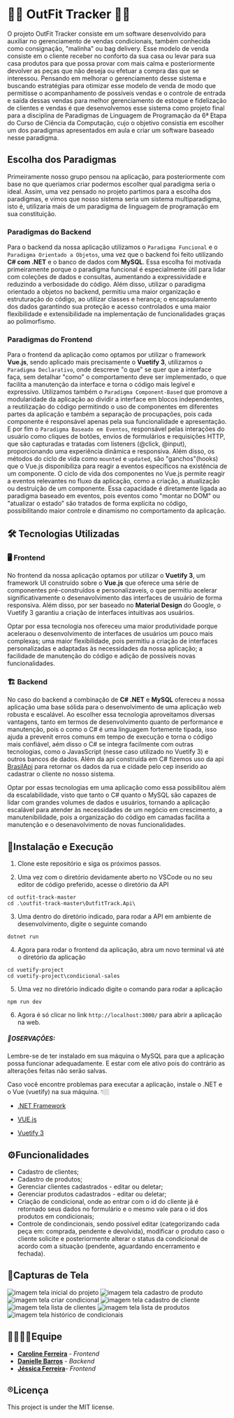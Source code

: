 # 👗👔 OutFit Tracker 👖👚
O projeto OutFit Tracker consiste em um software desenvolvido para auxiliar no gerenciamento de vendas condicionais, também conhecida como consignação, "malinha" ou bag delivery. Esse modelo de venda consiste em o cliente receber no conforto da sua casa ou levar para sua casa produtos para que possa provar com mais calma e posteriormente devolver as peças que não deseja ou efetuar a compra das que se interessou. Pensando em melhorar o gerenciamento desse sistema e buscando estratégias para otimizar esse modelo de venda de modo que permitisse o acompanhamento de possíveis vendas e o controle de entrada e saída dessas vendas para melhor gerenciamento de estoque e fidelização de clientes e vendas é que desenvolvemos esse sistema como projeto final para a disciplina de Paradigmas de Linguagem de Programação da 6ª Etapa do Curso de Ciência da Computação, cujo o objetivo consistia em escolher um dos paradigmas apresentados em aula e criar um software baseado nesse paradigma.

## Escolha dos Paradigmas
Primeiramente nosso grupo pensou na aplicação, para posteriormente com base no que queriamos criar podermos escolher qual paradigma seria o ideal. Assim, uma vez pensado no projeto partimos para a escolha dos paradigmas, e vimos que nosso sistema seria um sistema multiparadigma, isto é, utilizaria mais de um paradigma de linguagem de programação em sua constituição.

### Paradigmas do Backend
Para o backend da nossa aplicação utilizamos o `Paradigma Funcional` e o `Paradigma Orientado a Objetos`, uma vez que o backend foi feito utilizando **C# com .NET** e o banco de dados com **MySQL**. Essa escolha foi motivada primeiramente porque o paradigma funcional é especialmente útil para lidar com coleções de dados e consultas, aumentando a expressividade e reduzindo a verbosidade do código. Além disso, utilizar o paradigma orientado a objetos no backend, permitiu uma maior organização e estruturação do código, ao utilizar classes e herança; o encapsulamento dos dados garantindo sua proteção e acesso controlados e uma maior flexibilidade e extensibilidade na implementação de funcionalidades graças ao polimorfismo.

### Paradigmas do Frontend
Para o frontend da aplicação como optamos por utilizar o framework **Vue.js**, sendo aplicado mais precisamente o **Vuetify 3**, utilizamos o `Paradigma Declarativo`, onde descreve "o que" se quer que a interface faça, sem detalhar "como" o comportamento deve ser implementado, o que facilita a manutenção da interface e torna o código mais legível e expressivo. Utilizamos também o `Paradigma Component-Based` que promove a modularidade da aplicação ao dividir a interface em blocos independentes, a reutilização do código permitindo o uso de componentes em diferentes partes da aplicação e também a separação de procupações, pois cada componente é responsável apenas pela sua funcionalidade e apresentação. E por fim o `Paradigma Baseado em Eventos`, responsável pelas interações do usuário como cliques de botões, envios de formulários e requisições HTTP, que são capturadas e tratadas com listeners (@click, @input), proporcionando uma experiência dinâmica e responsiva. Além disso, os métodos do ciclo de vida como `mounted` e `updated`, são "ganchos"(hooks) que o Vue.js disponibiliza para reagir a eventos específicos na existência de um componente. O ciclo de vida dos componentes no Vue.js permite reagir a eventos relevantes no fluxo da aplicação, como a criação, a atualização ou destruição de um componente. Essa capacidade é diretamente ligada ao paradigma baseado em eventos, pois eventos como "montar no DOM" ou "atualizar o estado" são tratados de forma explícita no código, possibilitando maior controle e dinamismo no comportamento da aplicação.

## 🛠️ Tecnologias Utilizadas
### 🖥️ Frontend
No frontend da nossa aplicação optamos por utilizar o **Vuetify 3**, um framework UI construído sobre o **Vue.js** que oferece uma série de componentes pré-construídos e personalizaveis, o que permitiu acelerar significativamente o desenavolvimento das interfaces de usuário de forma responsiva. Além disso, por ser baseado no **Material Design** do Google, o Vuetify 3 garantiu a criação de interfaces intuitivas aos usuários.

Optar por essa tecnologia nos ofereceu uma maior produtividade porque aceleraou o desenvolvimento de interfaces de usuários um pouco mais complexas; uma maior flexibilidade, pois permitiu a criação de interfaces personalizadas e adaptadas às necessidades da nossa aplicação; a facilidade de manutenção do código e adição de possíveis novas funcionalidades.

### 🏗️ Backend
No caso do backend a combinação de **C# .NET** e **MySQL** ofereceu a nossa aplicação uma base sólida para o desenvolvimento de uma aplicação web robusta e escalável. Ao escolher essa tecnologia aproveitamos diversas vantagens, tanto em termos de desenvolvimento quanto de performance e manutenção, pois o como o C# é uma linguagem fortemente tipada, isso ajuda a prevenit erros comuns em tempo de execução e torna o código mais confiável, aém disso o C# se integra facilmente com outras tecnologias, como o JavasScript (nesse caso utilizado no Vuetify 3) e outros bancos de dados. Além da api construída em C# fizemos uso da api [BrasilApi](https://brasilapi.com.br/docs#tag/CEP-V2) para retornar os dados da rua e cidade pelo cep inserido ao cadastrar o cliente no nosso sistema.

Optar por essas tecnologias em uma aplicação como essa possibilitou além da escalabilidade, visto que tanto o C# quanto o MySQL são capazes de lidar com grandes volumes de dados e usuários, tornando a aplicação escalável para atender às necessidades de um negócio em crescimento, a manutenibilidade, pois a organização do código em camadas facilita a manutenção e o desenavolvimento de novas funcionalidades.

## 🔩Instalação e Execução
1. Clone este repositório e siga os próximos passos.

2. Uma vez com o diretório devidamente aberto no VSCode ou no seu editor de código preferido, acesse o diretório da API
```
cd outfit-track-master
cd .\outfit-track-master\OutfitTrack.Api\
```

3. Uma dentro do diretório indicado, para rodar a API em ambiente de desenvolvimento, digite o seguinte comando
```
dotnet run
```
4. Agora para rodar o frontend da aplicação, abra um novo terminal vá até o diretório da aplicação
```
cd vuetify-project
cd vuetify-project\condicional-sales 
``` 
5. Uma vez no diretório indicado digite o comando para rodar a aplicação
```
npm run dev
```
6. Agora é só clicar no link `http://localhost:3000/` para abrir a aplicação na web.

##### 📌OSERVAÇÕES:
Lembre-se de ter instalado em sua máquina o MySQL para que a aplicação possa funcionar adequadamente. E estar com ele ativo pois do contrário as alterações feitas não serão salvas.

Caso você encontre problemas para executar a aplicação, instale o .NET e o Vue (vuetify) na sua máquina. 👇🏼
- [.NET Framework](https://dotnet.microsoft.com/pt-br/download/dotnet-framework)

- [VUE.js](https://vuejs.org/)

- [Vuetify 3](https://vuetifyjs.com/en/getting-started/installation/)

## ⚙️Funcionalidades
- Cadastro de clientes;
- Cadastro de produtos;
- Gerenciar clientes cadastrados - editar ou deletar;
- Gerenciar produtos cadastrados - editar ou deletar;
- Criação de condicional, onde ao entrar com o id do cliente já é retornado seus dados no formulário e o mesmo vale para o id dos produtos em condicionais;
- Controle de condincionais, sendo possível editar (categorizando cada peça em: comprada, pendente e devolvida), modificar o produto caso o cliente solicite e posteriormente alterar o status da condicional de acordo com a situação (pendente, aguardando encerramento e fechada).

## 📸Capturas de Tela
![imagem tela inicial do projeto](./vuetify-project/Capturas%20OutifitTracker/Captura%20de%20tela%202024-12-03%20222638.png)
![imagem tela cadastro de produto](./vuetify-project/Capturas%20OutifitTracker/Captura%20de%20tela%202024-12-04%20143618.png)
![imagem tela criar condicional](./vuetify-project/Capturas%20OutifitTracker/Captura%20de%20tela%202024-12-04%20143704.png)
![imagem tela cadastro de cliente](./vuetify-project/Capturas%20OutifitTracker/Captura%20de%20tela%202024-12-04%20143718.png)
![imagem tela lista de clientes](./vuetify-project/Capturas%20OutifitTracker/Captura%20de%20tela%202024-12-04%20143730.png)
![imagem tela lista de produtos](./vuetify-project/Capturas%20OutifitTracker/Captura%20de%20tela%202024-12-04%20143759.png)
![imagem tela histórico de condicionais](./vuetify-project/Capturas%20OutifitTracker/Captura%20de%20tela%202024-12-04%20143821.png)


## 🤜🏼🤛🏼Equipe
- [**Caroline Ferreira**](https://github.com/CarolFerr) - *Frontend*
- [**Danielle Barros**](https://github.com/daniellebassetto/) - *Backend*
- [**Jéssica Ferreira**](https://github.com/jessieFerrS)- *Frontend*


## ®️Licença
This project is under the MIT license.